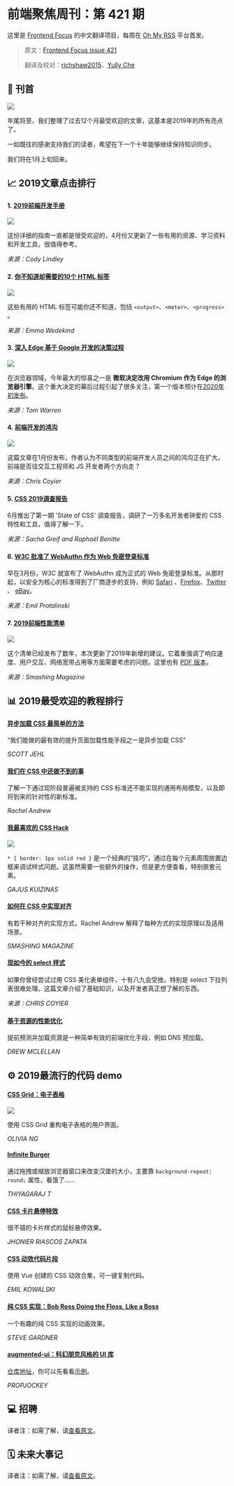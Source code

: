 # 前端聚焦周刊：第 421 期

这里是 [Frontend Focus](https://frontendfoc.us/latest) 的中文翻译项目，每周在 [Oh My RSS](https://ohmyrss.com/?fef) 平台首发。

> 原文：[Frontend Focus issue 421](https://frontendfoc.us/issues/421)
>
> 翻译及校对：[richshaw2015](https://github.com/richshaw2015)，[Yully Che](https://github.com/chechebecomestrong)

## 🚀 刊首

![](https://res.cloudinary.com/cpress/image/upload/w_1280,e_sharpen:60/v1576512163/urbpi3yj22xbq3prsqat.jpg)

年尾将至，我们整理了过去12个月最受欢迎的文章，这基本是2019年的所有亮点了。

一如既往的感谢支持我们的读者，希望在下一个十年能够继续保持知识同步。

我们将在1月上旬回来。

## 📈 2019文章点击排行

#### 1. [2019前端开发手册](https://frontendfoc.us/link/81422/rss "frontendmasters.com")

![](https://frontendmasters.com/books/front-end-handbook/2019/assets/images/FM_2019Cover_final.jpg)

这份详细的指南一直都是很受欢迎的，4月份又更新了一些有用的资源、学习资料和开发工具，很值得参考。

*来源：Cody Lindley*

#### 2. [你不知道却需要的10个 HTML 标签](https://frontendfoc.us/link/81423/rss "dev.to")

![](https://res.cloudinary.com/practicaldev/image/fetch/s--Wy0m3EhT--/c_imagga_scale,f_auto,fl_progressive,h_420,q_auto,w_1000/https://cdn-images-1.medium.com/max/1600/1%2A8yz3hkO3ynHV2qYGARynJg.jpeg)

这些有用的 HTML 标签可能你还不知道，包括 `<output>`、`<meter>`、`<progress>` 。

*来源：Emma Wedekind*

#### 3. [深入 Edge 基于 Google 开发的决策过程](https://frontendfoc.us/link/81436/rss "www.theverge.com")

![](https://cdn.vox-cdn.com/thumbor/6YK5CUkxU_ucnLXyePVJYArB_6Y=/0x0:2040x1351/925x925/filters:focal(1304x411:1630x737):format(webp)/cdn.vox-cdn.com/uploads/chorus_image/image/63734938/chromiumedgestoryhed.5.jpg)

在浏览器领域，今年最大的惊喜之一是 **微软决定改用 Chromium 作为 Edge 的浏览器引擎**。这个重大决定的幕后过程引起了很多关注，第一个版本预计在[2020年初发布](https://frontendfoc.us/link/81437/rss)。

*来源：Tom Warren*

#### 4. [前端开发的鸿沟](https://frontendfoc.us/link/81430/rss "css-tricks.com")

![](https://res.cloudinary.com/css-tricks/image/upload/c_scale,w_1000,f_auto,q_auto/v1546993095/jobbs_jqw5ry.png)

这篇文章在1月份发布，作者认为不同类型的前端开发人员之间的鸿沟正在扩大。前端是否往交互工程师和 JS 开发者两个方向走？

*来源：Chris Coyier*

#### 5. [CSS 2019调查报告](https://frontendfoc.us/link/81438/rss)

6月推出了第一期 'State of CSS' 调查报告，调研了一万多名开发者钟爱的 CSS 特性和工具，值得了解一下。

*来源：Sacha Greif and Raphaël Benitte*

#### 6. [W3C 批准了 WebAuthn 作为 Web 免密登录标准](https://frontendfoc.us/link/81425/rss "venturebeat.com")

早在3月份，W3C 就宣布了 WebAuthn 成为正式的 Web 免密登录标准。从那时起，以安全为核心的标准得到了厂商逐步的支持，例如 [Safari](https://frontendfoc.us/link/81426/rss) 、[Firefox](https://frontendfoc.us/link/81427/rss)、[Twitter](https://frontendfoc.us/link/81428/rss) 、 [eBay](https://frontendfoc.us/link/81429/rss)。

*来源：Emil Protalinski*

#### 7. [2019前端性能清单](https://frontendfoc.us/link/81431/rss "www.smashingmagazine.com")

![](https://res.cloudinary.com/indysigner/image/fetch/f_auto,q_auto/w_2000/https://cloud.netlifyusercontent.com/assets/344dbf88-fdf9-42bb-adb4-46f01eedd629/430e2362-e8f8-4db9-9ac2-2187fd638d52/16-ux-speed-calculator-front-end-performance-checklist-2020.png)

这个清单已经发布了数年，本次更新了2019年新增的建议。它着重强调了响应速度、用户交互、网络宽带占用等方面需要考虑的问题。这里也有 [PDF 版本](https://frontendfoc.us/link/81432/rss)。

*来源：Smashing Magazine*

## 📊 2019最受欢迎的教程排行

#### [异步加载 CSS 最简单的方法](https://frontendfoc.us/link/81443/web)

“我们能做的最有效的提升页面加载性能手段之一是异步加载 CSS”

*SCOTT JEHL*

#### [我们在 CSS 中还做不到的事](https://frontendfoc.us/link/79483/rss "www.smashingmagazine.com")

了解一下通过现阶段普遍被支持的 CSS 标准还不能实现的通用布局模型，以及即将到来的针对性的新标准。

*Rachel Andrew*

#### [我最喜欢的 CSS Hack](https://dev.to/gajus/my-favorite-css-hack-32g3)

![](https://res.cloudinary.com/practicaldev/image/fetch/s--IWyuDRX3--/c_limit%2Cf_auto%2Cfl_progressive%2Cq_auto%2Cw_880/https://thepracticaldev.s3.amazonaws.com/i/u6ma8cpr7dv59adkmbin.png)

`* { border: 1px solid red }` 是一个经典的“技巧”，通过在每个元素周围放置边框来调试样式问题。这虽然需要一些额外的操作，但是更方便查看，特别嵌套元素。

*GAJUS KUIZINAS*

#### [如何在 CSS 中实现对齐](https://frontendfoc.us/link/81576/web)

有若干种对齐的实现方式，Rachel Andrew 解释了每种方式的实现原理以及适用场景。

*SMASHING MAGAZINE*

#### [现如今的 select 样式](https://css-tricks.com/the-current-state-of-styling-selects-in-2019/)

如果你曾经尝试过用 CSS 美化表单组件，十有八九会受挫。特别是 select 下拉列表很难处理。这篇文章介绍了基础知识，以及开发者真正想了解的东西。

*来源：CHRIS COYIER*

#### [基于资源的性能优化](https://frontendfoc.us/link/81588/web)

提前预测并加载资源是一种简单有效的前端优化手段，例如 DNS 预加载。

*DREW MCLELLAN*

## ⚙️ 2019最流行的代码 demo

#### [CSS Grid：电子表格](https://frontendfoc.us/link/81578/web)

![](https://res.cloudinary.com/cpress/image/upload/v1549369311/ozlptkjuerxtupwwnmf4.png)

使用 CSS Grid 重构电子表格的用户界面。

*OLIVIA NG*

#### [Infinite Burger](https://codepen.io/thewizardjs/pen/WVEBLo)

通过拖拽或缩放浏览器窗口来改变汉堡的大小，主要靠 `background-repeat: round;` 属性，看饿了……

*THIYAGARAJ T*

#### [CSS 卡片悬停特效](https://codepen.io/Jhonierpc/pen/MWgBJpy)

很不错的卡片样式的鼠标悬停效果。

*JHONIER RIASCOS ZAPATA*

#### [CSS 动效代码片段](https://emilkowalski.github.io/css-effects-snippets/)

使用 Vue 创建的 CSS 动效合集，可一键复制代码。

*EMIL KOWALSKI*

#### [纯 CSS 实现：Bob Ross Doing the Floss, Like a Boss](https://frontendfoc.us/link/81582/web)

一个有趣的纯 CSS 实现的动画效果。

*STEVE GARDNER*

#### [augmented-ui：科幻朋克风格的 UI 库](https://frontendfoc.us/link/81583/web)

[仓库地址](https://github.com/propjockey/augmented-ui)，你可以先看看[示例](http://augmented-ui.com/test.html)。

*PROPJOCKEY*

## 💻 招聘

译者注：如需了解，请[查看原文](https://frontendfoc.us/issues/421)。

## 🗓 未来大事记

译者注：如需了解，请[查看原文](https://frontendfoc.us/issues/421)。
